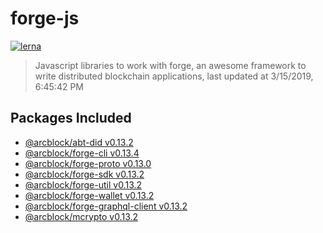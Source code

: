 # forge-js

[![lerna](https://img.shields.io/badge/maintained%20with-lerna-cc00ff.svg)](https://lernajs.io/)

> Javascript libraries to work with forge, an awesome framework to write distributed blockchain applications, last updated at 3/15/2019, 6:45:42 PM

## Packages Included

- [@arcblock/abt-did v0.13.2](./packages/abt-did)
- [@arcblock/forge-cli v0.13.4](./packages/forge-cli)
- [@arcblock/forge-proto v0.13.0](./packages/forge-proto)
- [@arcblock/forge-sdk v0.13.2](./packages/forge-sdk)
- [@arcblock/forge-util v0.13.2](./packages/forge-util)
- [@arcblock/forge-wallet v0.13.2](./packages/forge-wallet)
- [@arcblock/forge-graphql-client v0.13.2](./packages/graphql-client)
- [@arcblock/mcrypto v0.13.2](./packages/mcrypto)

